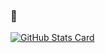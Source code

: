 ### 👋

[![GitHub Stats Card](https://github-readme-stats.vercel.app/api?username=javuto&show_icons=true&theme=transparent&count_private=true)](https://github.com/anuraghazra/github-readme-stats)

<!--
**javuto/javuto** is a ✨ _special_ ✨ repository because its `README.md` (this file) appears on your GitHub profile.

Here are some ideas to get you started:

- 🔭 I’m currently working on ...
- 🌱 I’m currently learning ...
- 👯 I’m looking to collaborate on ...
- 🤔 I’m looking for help with ...
- 💬 Ask me about ...
- 📫 How to reach me: ...
- 😄 Pronouns: ...
- ⚡ Fun fact: ...
-->

